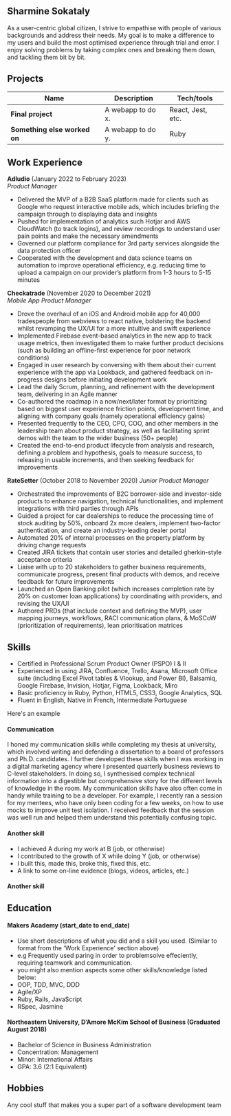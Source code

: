 ## Sharmine Sokataly

As a user-centric global citizen, I strive to empathise with people of various backgrounds and address their needs. My goal is to make a difference to my users and build the most optimised experience through trial and error. I enjoy solving problems by taking complex ones and breaking them down, and tackling them bit by bit.

## Projects

| Name                         | Description       | Tech/tools        |
| ---------------------------- | ----------------- | ----------------- |
| **Final project**            | A webapp to do x. | React, Jest, etc. |
| **Something else worked on** | A webapp to do y. | Ruby              |

## Work Experience

**Adludio** (January 2022 to February 2023)  
_Product Manager_

- Delivered the MVP of a B2B SaaS platform made for clients such as Google who request interactive mobile
ads, which includes briefing the campaign through to displaying data and insights
- Pushed for implementation of analytics such Hotjar and AWS CloudWatch (to track logins), and review
recordings to understand user pain points and make the necessary amendments
- Governed our platform compliance for 3rd party services alongside the data protection officer
- Cooperated with the development and data science teams on automation to improve operational efficiency,
e.g. reducing time to upload a campaign on our provider’s platform from 1-3 hours to 5-15 minutes

**Checkatrade** (November 2020 to December 2021)  
_Mobile App Product Manager_

- Drove the overhaul of an iOS and Android mobile app for 40,000 tradespeople from webviews to react
native, bolstering the backend whilst revamping the UX/UI for a more intuitive and swift experience
- Implemented Firebase event-based analytics in the new app to track usage metrics, then investigated them
to make further product decisions (such as building an offline-first experience for poor network conditions)
- Engaged in user research by conversing with them about their current experience with the app via
Lookback, and gathered feedback on in-progress designs before initiating development work
- Lead the daily Scrum, planning, and refinement with the development team, delivering in an Agile manner
- Co-authored the roadmap in a now/next/later format by prioritizing based on biggest user experience
friction points, development time, and aligning with company goals (namely operational efficiency gains)
- Presented frequently to the CEO, CPO, COO, and other members in the leadership team about product
strategy, as well as facilitating sprint demos with the team to the wider business (50+ people)
- Created the end-to-end product lifecycle from analysis and research, defining a problem and hypothesis,
goals to measure success, to releasing in usable increments, and then seeking feedback for improvements

**RateSetter** (October 2018 to November 2020)
_Junior Product Manager_
- Orchestrated the improvements of B2C borrower-side and investor-side products to enhance navigation,
technical functionalities, and implement integrations with third parties through APIs
- Guided a project for car dealerships to reduce the processing time of stock auditing by 50%, onboard 2x
more dealers, implement two-factor authentication, and create an industry-leading dealer portal
- Automated 20% of internal processes on the property platform by driving change requests
- Created JIRA tickets that contain user stories and detailed gherkin-style acceptance criteria
- Liaise with up to 20 stakeholders to gather business requirements, communicate progress, present final
products with demos, and receive feedback for future improvements
- Launched an Open Banking pilot (which increases completion rate by 20% on customer loan applications)
by coordinating with providers, and revising the UX/UI
- Authored PRDs (that include context and defining the MVP), user mapping journeys, workflows, RACI
communication plans, & MoSCoW (prioritization of requirements), lean prioritisation matrices

## Skills

- Certified in Professional Scrum Product Owner (PSPO) I & II
- Experienced in using JIRA, Confluence, Trello, Asana, Microsoft Office suite (including Excel Pivot tables &
Vlookup, and Power BI), Balsamiq, Google Firebase, Invision, Hotjar, Figma, Lookback, Miro
- Basic proficiency in Ruby, Python, HTML5, CSS3, Google Analytics, SQL
- Fluent in English, Native in French, Intermediate Portuguese


Here's an example

#### Communication
I honed my communication skills while completing my thesis at university, which involved writing and defending a dissertation to a board of professors and Ph.D. candidates. I further developed these skills when I was working in a digital marketing agency where I presented quarterly business reviews to C-level stakeholders. In doing so, I synthesised complex technical information into a digestible but comprehensive story for the different levels of knowledge in the room. My communication skills have also often come in handy while training to be a developer. For example, I recently ran a session for my mentees, who have only been coding for a few weeks, on how to use mocks to improve unit test isolation. I received feedback that the session was well run and helped them understand this potentially confusing topic.

#### Another skill

- I achieved A during my work at B (job, or otherwise)
- I contributed to the growth of X while doing Y (job, or otherwise)
- I built this, made this, broke this, fixed this, etc.
- A link to some on-line evidence (blogs, videos, articles, etc.)

#### Another skill


## Education

#### Makers Academy (start_date to end_date)
- Use short descriptions of what you did and a skill you used. (Similar to format from the 'Work Experience' section above)
- e.g Frequently used paring in order to problemsolve effeciently, requiring teamwork and communication.
- you might also mention aspects some other skills/knowledge listed below: 
- OOP, TDD, MVC, DDD
- Agile/XP
- Ruby, Rails, JavaScript
- RSpec, Jasmine

#### Northeastern University, D’Amore McKim School of Business (Graduated August 2018)

- Bachelor of Science in Business Administration
- Concentration: Management
- Minor: International Affairs
- GPA: 3.6 (2:1 Equivalent)

## Hobbies

Any cool stuff that makes you a super part of a software development team
